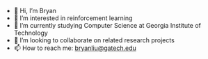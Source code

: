- 👋 Hi, I’m Bryan
- 👀 I’m interested in reinforcement learning
- 🌱 I’m currently studying Computer Science at Georgia Institute of Technology
- 💞️ I’m looking to collaborate on related research projects
- 📫 How to reach me: bryanliu@gatech.edu

<!---
bryanliu94/bryanliu94 is a ✨ special ✨ repository because its `README.md` (this file) appears on your GitHub profile.
You can click the Preview link to take a look at your changes.
--->
